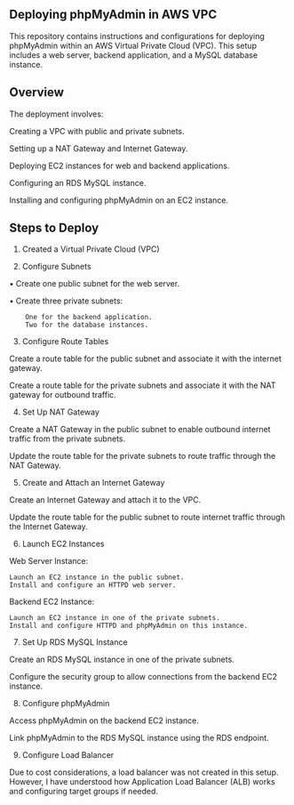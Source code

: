 ## Deploying phpMyAdmin in AWS VPC ##

This repository contains instructions and configurations for deploying phpMyAdmin within an AWS Virtual Private Cloud (VPC). This setup includes a web server, backend application, and a MySQL database instance.

## Overview

The deployment involves:

Creating a VPC with public and private subnets.

Setting up a NAT Gateway and Internet Gateway.

Deploying EC2 instances for web and backend applications.

Configuring an RDS MySQL instance.

Installing and configuring phpMyAdmin on an EC2 instance.

## Steps to Deploy
1. Created a Virtual Private Cloud (VPC)

2. Configure Subnets

• Create one public subnet for the web server.

• Create three private subnets:

        One for the backend application.
        Two for the database instances.

3. Configure Route Tables

Create a route table for the public subnet and associate it with the internet gateway.

Create a route table for the private subnets and associate it with the NAT gateway for outbound traffic.

4. Set Up NAT Gateway

Create a NAT Gateway in the public subnet to enable outbound internet traffic from the private subnets.

Update the route table for the private subnets to route traffic through the NAT Gateway.

5. Create and Attach an Internet Gateway

Create an Internet Gateway and attach it to the VPC.

Update the route table for the public subnet to route internet traffic through the Internet Gateway.

6. Launch EC2 Instances

Web Server Instance:
    
    Launch an EC2 instance in the public subnet.
    Install and configure an HTTPD web server.
    
Backend EC2 Instance:
    
    Launch an EC2 instance in one of the private subnets.
    Install and configure HTTPD and phpMyAdmin on this instance.

7. Set Up RDS MySQL Instance

Create an RDS MySQL instance in one of the private subnets.

Configure the security group to allow connections from the backend EC2 instance.

8. Configure phpMyAdmin

Access phpMyAdmin on the backend EC2 instance.

Link phpMyAdmin to the RDS MySQL instance using the RDS endpoint.

9. Configure Load Balancer

Due to cost considerations, a load balancer was not created in this setup. However, I have understood how Application Load Balancer (ALB) works and configuring target groups if needed.

